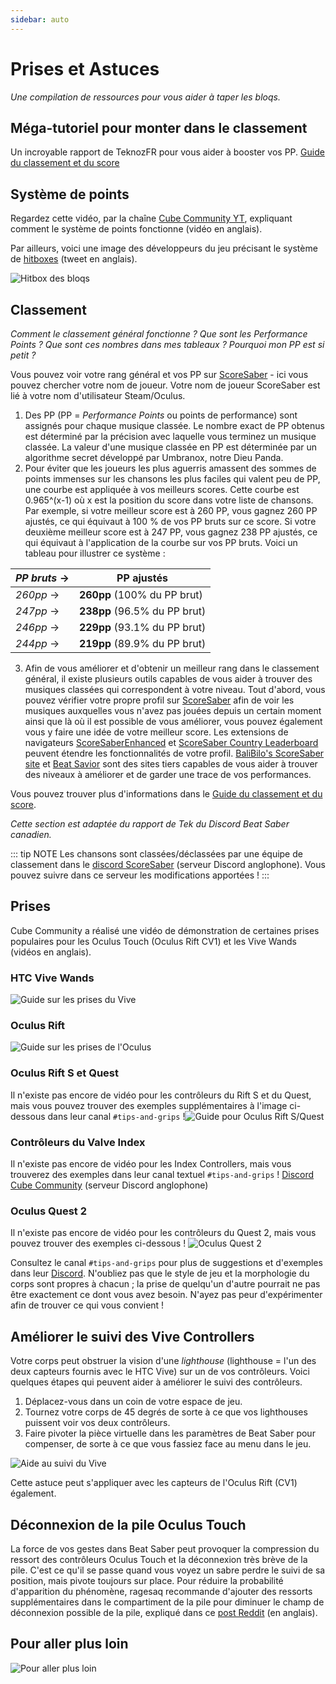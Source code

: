 ```yaml
---
sidebar: auto
---
```


# Prises et Astuces

_Une compilation de ressources pour vous aider à taper les bloqs._

## Méga-tutoriel pour monter dans le classement

Un incroyable rapport de TeknozFR pour vous aider à booster vos PP. [Guide du classement et du score](./ranking-guide)

## Système de points

Regardez cette vidéo, par la chaîne [Cube Community YT](https://www.youtube.com/channel/UCdG9zS8jVcQIKl7plwWXUkg), expliquant comment le système de points fonctionne (vidéo en anglais).

<YouTube url='https://www.youtube.com/watch?v=rVbXCGddspA' />

Par ailleurs, voici une image des développeurs du jeu précisant le système de [hitboxes](https://twitter.com/Split82/status/979365834324889600) (tweet en anglais).

![Hitbox des bloqs](/.assets/images/mapping/hitbox-from-split.jpg)

## Classement

_Comment le classement général fonctionne ? Que sont les Performance Points ? Que sont ces nombres dans mes tableaux ? Pourquoi mon PP est si petit ?_

Vous pouvez voir votre rang général et vos PP sur [ScoreSaber](https://scoresaber.com/global) - ici vous pouvez chercher votre nom de joueur. Votre nom de joueur ScoreSaber est lié à votre nom d'utilisateur Steam/Oculus.

1. Des PP (PP = _Performance Points_ ou points de performance) sont assignés pour chaque musique classée. Le nombre exact de PP obtenus est déterminé par la précision avec laquelle vous terminez un musique classée. La valeur d'une musique classée en PP est déterminée par un algorithme secret développé par Umbranox, notre Dieu Panda.
2. Pour éviter que les joueurs les plus aguerris amassent des sommes de points immenses sur les chansons les plus faciles qui valent peu de PP, une courbe est appliquée à vos meilleurs scores. Cette courbe est 0.965^(x-1) où x est la position du score dans votre liste de chansons. Par exemple, si votre meilleur score est à 260 PP, vous gagnez 260 PP ajustés, ce qui équivaut à 100 % de vos PP bruts sur ce score. Si votre deuxième meilleur score est à 247 PP, vous gagnez 238 PP ajustés, ce qui équivaut à l'application de la courbe sur vos PP bruts. Voici un tableau pour illustrer ce système :

| _PP bruts_ -> | **PP ajustés**               |
| ------------- | ---------------------------- |
| _260pp_ ->    | **260pp** (100% du PP brut)  |
| _247pp_ ->    | **238pp** (96.5% du PP brut) |
| _246pp_ ->    | **229pp** (93.1% du PP brut) |
| _244pp_ ->    | **219pp** (89.9% du PP brut) |

3. Afin de vous améliorer et d'obtenir un meilleur rang dans le classement général, il existe plusieurs outils capables de vous aider à trouver des musiques classées qui correspondent à votre niveau. Tout d'abord, vous pouvez vérifier votre propre profil sur [ScoreSaber](https://scoresaber.com/global) afin de voir les musiques auxquelles vous n'avez pas jouées depuis un certain moment ainsi que là où il est possible de vous améliorer, vous pouvez également vous y faire une idée de votre meilleur score. Les extensions de navigateurs [ScoreSaberEnhanced](https://github.com/Splamy/ScoreSaberEnhanced#readme) et [ScoreSaber Country Leaderboard](https://github.com/motzel/ScoreSaberCountryLeaderboard#readme) peuvent étendre les fonctionnalités de votre profil. [BaliBilo's ScoreSaber site](https://scoresaber.balibalo.xyz/peepee) et [Beat Savior](https://beat-savior.herokuapp.com/) sont des sites tiers capables de vous aider à trouver des niveaux à améliorer et de garder une trace de vos performances.

Vous pouvez trouver plus d'informations dans le [Guide du classement et du score](./ranking-guide.md).

_Cette section est adaptée du rapport de Tek du Discord Beat Saber canadien._

::: tip NOTE
Les chansons sont classées/déclassées par une équipe de classement dans le [discord ScoreSaber](https://discord.gg/WpuDMwU) (serveur Discord anglophone). Vous pouvez suivre dans ce serveur les modifications apportées !
:::

## Prises

Cube Community a réalisé une vidéo de démonstration de certaines prises populaires pour les Oculus Touch (Oculus Rift CV1) et les Vive Wands (vidéos en anglais).

### HTC Vive Wands

<YouTube url='https://www.youtube.com/watch?v=G7x_wb7RrgU' />

![Guide sur les prises du Vive](/.assets/images/grips-and-tricks/vive-grips-guide.jpg)

### Oculus Rift

<YouTube url='https://www.youtube.com/watch?v=XFt90q69aEA' />

![Guide sur les prises de l'Oculus](/.assets/images/grips-and-tricks/oculus-grips-guide.jpg)

### Oculus Rift S et Quest

Il n'existe pas encore de vidéo pour les contrôleurs du Rift S et du Quest, mais vous pouvez trouver des exemples supplémentaires à l'image ci-dessous dans leur canal `#tips-and-grips` !![Guide pour Oculus Rift S/Quest](/.assets/images/grips-and-tricks/touch2-grips.jpg)

### Contrôleurs du Valve Index

Il n'existe pas encore de vidéo pour les Index Controllers, mais vous trouverez des exemples dans leur canal textuel `#tips-and-grips` ! [Discord Cube Community](https://discord.gg/dwe8mbC) (serveur Discord anglophone)

### Oculus Quest 2

Il n'existe pas encore de vidéo pour les contrôleurs du Quest 2, mais vous pouvez trouver des exemples ci-dessous ! ![Oculus Quest 2](/.assets/images/grips-and-tricks/touch3-grips.jpg)

Consultez le canal `#tips-and-grips` pour plus de suggestions et d'exemples dans leur [Discord](https://discord.gg/dwe8mbC). N'oubliez pas que le style de jeu et la morphologie du corps sont propres à chacun ; la prise de quelqu'un d'autre pourrait ne pas être exactement ce dont vous avez besoin. N'ayez pas peur d'expérimenter afin de trouver ce qui vous convient !

## Améliorer le suivi des Vive Controllers

Votre corps peut obstruer la vision d'une _lighthouse_ (lighthouse = l'un des deux capteurs fournis avec le HTC Vive) sur un de vos contrôleurs. Voici quelques étapes qui peuvent aider à améliorer le suivi des contrôleurs.

1. Déplacez-vous dans un coin de votre espace de jeu.
2. Tournez votre corps de 45 degrés de sorte à ce que vos lighthouses puissent voir vos deux contrôleurs.
3. Faire pivoter la pièce virtuelle dans les paramètres de Beat Saber pour compenser, de sorte à ce que vous fassiez face au menu dans le jeu.

![Aide au suivi du Vive](/.assets/images/grips-and-tricks/vive-tracking-help.gif)

Cette astuce peut s'appliquer avec les capteurs de l'Oculus Rift (CV1) également.

## Déconnexion de la pile Oculus Touch

La force de vos gestes dans Beat Saber peut provoquer la compression du ressort des contrôleurs Oculus Touch et la déconnexion très brève de la pile. C'est ce qu'il se passe quand vous voyez un sabre perdre le suivi de sa position, mais pivote toujours sur place. Pour réduire la probabilité d'apparition du phénomène, ragesaq recommande d'ajouter des ressorts supplémentaires dans le compartiment de la pile pour diminuer le champ de déconnexion possible de la pile, expliqué dans ce [post Reddit](https://www.reddit.com/r/oculus/comments/a2h7o4/psa_adding_an_additional_spring_to_the_battery/?st=JR9Q7OEZ&sh=a7a3d091) (en anglais).

## Pour aller plus loin

![Pour aller plus loin](/.assets/images/grips-and-tricks/allow-adequate-room-around-you-during-game-play-put-on-27689465.png)
